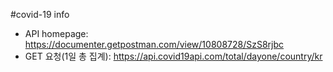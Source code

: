 #covid-19 info

- API homepage: https://documenter.getpostman.com/view/10808728/SzS8rjbc
- GET 요청(1일 총 집계): https://api.covid19api.com/total/dayone/country/kr